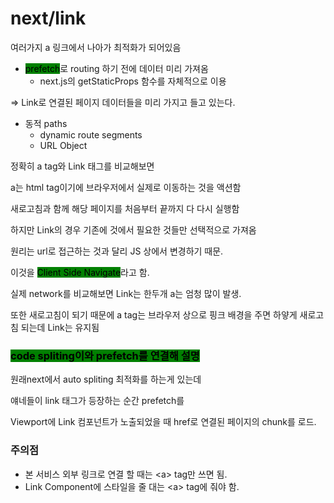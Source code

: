 # next/link

여러가지 a 링크에서 나아가 최적화가 되어있음

* <mark style="background-color:green;">prefetch</mark>로 routing 하기 전에 데이터 미리 가져옴
  * next.js의 getStaticProps 함수를 자체적으로 이용

\=> Link로 연결된 페이지 데이터들을 미리 가지고 들고 있는다.

* 동적 paths
  * dynamic route segments
  * URL Object



정확히 a tag와 Link 태그를 비교해보면

a는 html tag이기에 브라우저에서 실제로 이동하는 것을 액션함

새로고침과 함께 해당 페이지를 처음부터 끝까지 다 다시 실행함



하지만 Link의 경우 기존에 것에서 필요한 것들만 선택적으로 가져옴

원리는 url로 접근하는 것과 달리 JS 상에서 변경하기 때문.

이것을 <mark style="background-color:green;">Client Side Navigate</mark>라고 함.

실제 network를 비교해보면 Link는 한두개 a는 엄청 많이 발생.



또한 새로고침이 되기 때문에  a tag는 브라우저 상으로 핑크 배경을 주면 하얗게 새로고침 되는데 Link는 유지됨



### <mark style="background-color:green;">code spliting이와 prefetch를 연결해 설명</mark>

원래next에서 auto spliting 최적화를 하는게 있는데&#x20;

얘네들이 link 태그가 등장하는 순간 prefetch를&#x20;



Viewport에 Link 컴포넌트가 노출되었을 때 href로 연결된 페이지의 chunk를 로드.



### 주의점

* 본 서비스 외부 링크로 연결 할 때는 \<a> tag만 쓰면 됨.
* Link Component에 스타일을 줄 대는 \<a> tag에 줘야 함.

